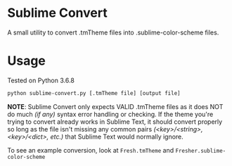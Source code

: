 # Sublime Convert

A small utility to convert .tmTheme files into .sublime-color-scheme files.

# Usage

Tested on Python 3.6.8

```Bash
python sublime-convert.py [.tmTheme file] [output file]
```

**NOTE**: Sublime Convert only expects VALID .tmTheme files as it does NOT do much *(if any)* syntax error handling or checking. If the theme you're trying to convert already works in Sublime Text, it should convert properly so long as the file isn't missing any common pairs *(&lt;key&gt;/&lt;string&gt;, &lt;key&gt;/&lt;dict&gt;, etc.)* that Sublime Text would normally ignore.

To see an example conversion, look at `Fresh.tmTheme` and `Fresher.sublime-color-scheme`
